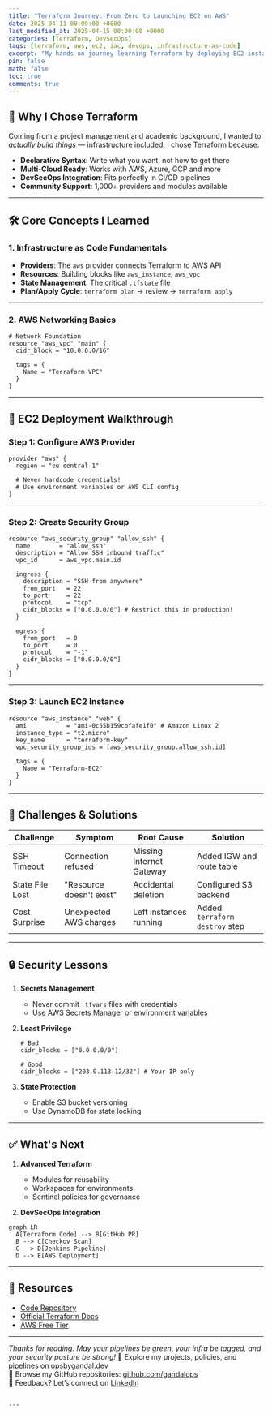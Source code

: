 ```yaml
---
title: "Terraform Journey: From Zero to Launching EC2 on AWS"
date: 2025-04-11 00:00:00 +0000
last_modified_at: 2025-04-15 00:00:00 +0000
categories: [Terraform, DevSecOps]
tags: [terraform, aws, ec2, iac, devops, infrastructure-as-code]
excerpt: "My hands-on journey learning Terraform by deploying EC2 instances on AWS, including challenges faced and security considerations."
pin: false
math: false
toc: true
comments: true
---
```


## 🧠 Why I Chose Terraform

Coming from a project management and academic background, I wanted to *actually build things* — infrastructure included. I chose Terraform because:

- **Declarative Syntax**: Write what you want, not how to get there  
- **Multi-Cloud Ready**: Works with AWS, Azure, GCP and more  
- **DevSecOps Integration**: Fits perfectly in CI/CD pipelines  
- **Community Support**: 1,000+ providers and modules available  

---

## 🛠️ Core Concepts I Learned

### 1. Infrastructure as Code Fundamentals
- **Providers**: The `aws` provider connects Terraform to AWS API  
- **Resources**: Building blocks like `aws_instance`, `aws_vpc`  
- **State Management**: The critical `.tfstate` file  
- **Plan/Apply Cycle**: `terraform plan` → review → `terraform apply`  

---

### 2. AWS Networking Basics

```hcl
# Network Foundation
resource "aws_vpc" "main" {
  cidr_block = "10.0.0.0/16"

  tags = {
    Name = "Terraform-VPC"
  }
}
```

---

## 🔧 EC2 Deployment Walkthrough

### Step 1: Configure AWS Provider

```hcl
provider "aws" {
  region = "eu-central-1"

  # Never hardcode credentials!
  # Use environment variables or AWS CLI config
}
```

---

### Step 2: Create Security Group

```hcl
resource "aws_security_group" "allow_ssh" {
  name        = "allow_ssh"
  description = "Allow SSH inbound traffic"
  vpc_id      = aws_vpc.main.id

  ingress {
    description = "SSH from anywhere"
    from_port   = 22
    to_port     = 22
    protocol    = "tcp"
    cidr_blocks = ["0.0.0.0/0"] # Restrict this in production!
  }

  egress {
    from_port   = 0
    to_port     = 0
    protocol    = "-1"
    cidr_blocks = ["0.0.0.0/0"]
  }
}
```

---

### Step 3: Launch EC2 Instance

```hcl
resource "aws_instance" "web" {
  ami           = "ami-0c55b159cbfafe1f0" # Amazon Linux 2
  instance_type = "t2.micro"
  key_name      = "terraform-key"
  vpc_security_group_ids = [aws_security_group.allow_ssh.id]

  tags = {
    Name = "Terraform-EC2"
  }
}
```

---

## 🚧 Challenges & Solutions

| Challenge         | Symptom                      | Root Cause                | Solution                        |
|------------------|------------------------------|---------------------------|----------------------------------|
| SSH Timeout       | Connection refused           | Missing Internet Gateway  | Added IGW and route table        |
| State File Lost   | "Resource doesn't exist"     | Accidental deletion       | Configured S3 backend            |
| Cost Surprise     | Unexpected AWS charges       | Left instances running    | Added `terraform destroy` step  |

---

## 🔒 Security Lessons

1. **Secrets Management**  
   - Never commit `.tfvars` files with credentials  
   - Use AWS Secrets Manager or environment variables  

2. **Least Privilege**  
   ```hcl
   # Bad
   cidr_blocks = ["0.0.0.0/0"]

   # Good
   cidr_blocks = ["203.0.113.12/32"] # Your IP only
   ```

3. **State Protection**  
   - Enable S3 bucket versioning  
   - Use DynamoDB for state locking  

---

## ✅ What's Next

1. **Advanced Terraform**
   - Modules for reusability  
   - Workspaces for environments  
   - Sentinel policies for governance  

2. **DevSecOps Integration**

```mermaid
graph LR
  A[Terraform Code] --> B[GitHub PR]
  B --> C[Checkov Scan]
  C --> D[Jenkins Pipeline]
  D --> E[AWS Deployment]
```

---

## 🔗 Resources

- [Code Repository](https://github.com/devyogi7579/tf-infra-ec2)  
- [Official Terraform Docs](https://developer.hashicorp.com/terraform)  
- [AWS Free Tier](https://aws.amazon.com/free)  

---


*Thanks for reading. May your pipelines be green, your infra be tagged, and your security posture be strong!*
🔗 Explore my projects, policies, and pipelines on [opsbygandal.dev](https://www.opsbygandal.dev)  
📁 Browse my GitHub repositories: [github.com/gandalops](https://github.com/gandalops?tab=repositories)  
🔄 Feedback? Let’s connect on [LinkedIn](https://www.linkedin.com/)
```

---

